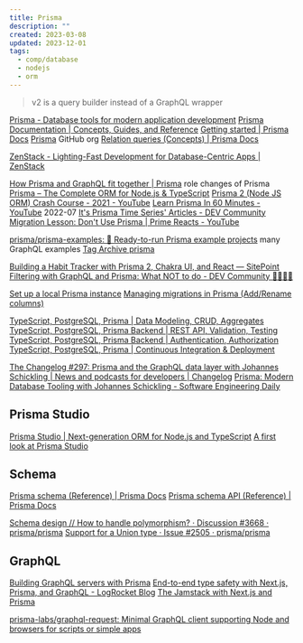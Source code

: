 ```yaml
---
title: Prisma
description: ""
created: 2023-03-08
updated: 2023-12-01
tags:
  - comp/database
  - nodejs
  - orm
---
```


> v2 is a query builder instead of a GraphQL wrapper

[Prisma - Database tools for modern application development](https://www.prisma.io/)
[Prisma Documentation | Concepts, Guides, and Reference](https://www.prisma.io/docs/)
[Getting started | Prisma Docs](https://www.prisma.io/docs/getting-started)
[Prisma](https://github.com/prisma?type=source) GitHub org
[Relation queries (Concepts) | Prisma Docs](https://www.prisma.io/docs/concepts/components/prisma-client/relation-queries)

[ZenStack - Lighting-Fast Development for Database-Centric Apps | ZenStack](https://zenstack.dev/?utm_campaign=devto&utm_medium=organic&utm_content=ticket)

[How Prisma and GraphQL fit together | Prisma](https://www.prisma.io/blog/prisma-and-graphql-mfl5y2r7t49c/) role changes of Prisma
[Prisma – The Complete ORM for Node.js & TypeScript](https://www.prisma.io/blog/prisma-the-complete-orm-inw24qjeawmb)
[Prisma 2 (Node JS ORM) Crash Course - 2021 - YouTube](https://www.youtube.com/watch?v=mU8-nKwfw4Y)
[Learn Prisma In 60 Minutes - YouTube](https://www.youtube.com/watch?v=RebA5J-rlwg) 2022-07
[It's Prisma Time Series' Articles - DEV Community](https://dev.to/puppo/series/15827)
[Migration Lesson: Don't Use Prisma | Prime Reacts - YouTube](https://www.youtube.com/watch?v=jqhHXe746Ns)

[prisma/prisma-examples: 🚀 Ready-to-run Prisma example projects](https://github.com/prisma/prisma-examples) many GraphQL examples
[Tag Archive prisma](https://daily-dev-tips.com/tags/prisma/)

[Building a Habit Tracker with Prisma 2, Chakra UI, and React — SitePoint](https://www.sitepoint.com/habit-tracker-prisma-2-chakra-ui-react/)
[Filtering with GraphQL and Prisma: What NOT to do - DEV Community 👩‍💻👨‍💻](https://dev.to/yaariii3/filtering-with-graphql-and-prisma-what-not-to-do-38fk)

[Set up a local Prisma instance](https://daily-dev-tips.com/posts/set-up-a-local-prisma-instance/)
[Managing migrations in Prisma (Add/Rename columns)](https://daily-dev-tips.com/posts/managing-migrations-in-prisma-add-rename-columns/)

[TypeScript, PostgreSQL, Prisma | Data Modeling, CRUD, Aggregates](https://www.prisma.io/blog/backend-prisma-typescript-orm-with-postgresql-data-modeling-tsjs1ps7kip1)
[TypeScript, PostgreSQL, Prisma Backend | REST API, Validation, Testing](https://www.prisma.io/blog/backend-prisma-typescript-orm-with-postgresql-rest-api-validation-dcba1ps7kip3)
[TypeScript, PostgreSQL, Prisma Backend | Authentication, Authorization](https://www.prisma.io/blog/backend-prisma-typescript-orm-with-postgresql-auth-mngp1ps7kip4)
[TypeScript, PostgreSQL, Prisma | Continuous Integration & Deployment](https://www.prisma.io/blog/backend-prisma-typescript-orm-with-postgresql-deployment-bbba1ps7kip5)

[The Changelog #297: Prisma and the GraphQL data layer with Johannes Schickling | News and podcasts for developers | Changelog](https://changelog.com/podcast/297)
[Prisma: Modern Database Tooling with Johannes Schickling - Software Engineering Daily](https://softwareengineeringdaily.com/2020/06/04/prisma-modern-database-tooling-with-johannes-schickling/)

## Prisma Studio

[Prisma Studio | Next-generation ORM for Node.js and TypeScript](https://www.prisma.io/studio)
[A first look at Prisma Studio](https://daily-dev-tips.com/posts/a-first-look-at-prisma-studio/)

## Schema

[Prisma schema (Reference) | Prisma Docs](https://www.prisma.io/docs/concepts/components/prisma-schema)
[Prisma schema API (Reference) | Prisma Docs](https://www.prisma.io/docs/reference/api-reference/prisma-schema-reference)

[Schema design // How to handle polymorphism? · Discussion #3668 · prisma/prisma](https://github.com/prisma/prisma/discussions/3668)
[Support for a Union type · Issue #2505 · prisma/prisma](https://github.com/prisma/prisma/issues/2505)

## GraphQL

[Building GraphQL servers with Prisma](https://www.prisma.io/docs/concepts/overview/prisma-in-your-stack/graphql)
[End-to-end type safety with Next.js, Prisma, and GraphQL - LogRocket Blog](https://blog.logrocket.com/end-to-end-type-safety-nextjs-prisma-graphql/)
[The Jamstack with Next.js and Prisma](https://www.prisma.io/blog/jamstack-with-nextjs-prisma-jamstackN3XT)

[prisma-labs/graphql-request: Minimal GraphQL client supporting Node and browsers for scripts or simple apps](https://github.com/prisma-labs/graphql-request)
